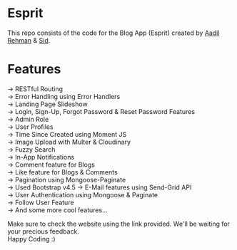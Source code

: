 # Esprit
This repo consists of the code for the Blog App (Esprit) created by <a href="https://github.com/aadil-rehman">Aadil Rehman</a> & <a href = "http://www.github.com/sidmirza4">Sid</a>.  

# Features
-> RESTful Routing  
-> Error Handling using Error Handlers  
-> Landing Page Slideshow  
-> Login, Sign-Up, Forgot Password & Reset Password Features  
-> Admin Role  
-> User Profiles  
-> Time Since Created using Moment JS  
-> Image Upload with Multer & Cloudinary  
-> Fuzzy Search  
-> In-App Notifications  
-> Comment feature for Blogs  
-> Like feature for Blogs & Comments  
-> Pagination using Mongoose-Paginate  
-> Used Bootstrap v4.5
-> E-Mail features using Send-Grid API  
-> User Authentication using Mongoose & Paginate  
-> Follow User Feature  
-> And some more cool features...  
  
Make sure to check the website using the link provided. We'll be waiting for your precious feedback.  
Happy Coding :)

